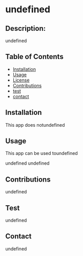 # undefined

  ## Description:
  undefined

  ## Table of Contents
  * [Installation](#Installation)
  * [Usage](#Usage)
  * [License](#License)
  * [Contributions](#Contributions)
  * [test](#Test)
  * [contact](#Contact)

  ## Installation
   This app does notundefined

  ## Usage
  This app can be used toundefined

  undefined
  undefined

  ## Contributions
  undefined

  ## Test
   undefined

  ## Contact
 undefined 



